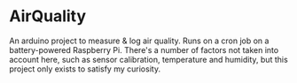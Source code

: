 # AirQuality

An arduino project to measure & log air quality. Runs on a cron job on a battery-powered Raspberry Pi. There's a number of factors not taken into account here, such as sensor calibration, temperature and humidity, but this project only exists to satisfy my curiosity. 
